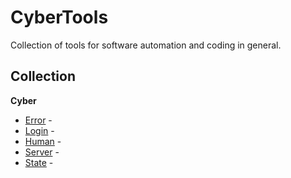 # CyberTools

Collection of tools for software automation and coding in general.

## Collection
**Cyber**
- [Error](#error) - 
- [Login](#login) - 
- [Human](#human) - 
- [Server](#server) - 
- [State](#state) - 

